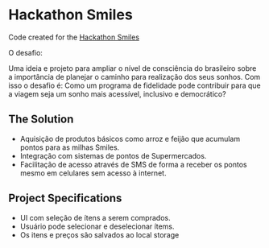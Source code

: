 # Hackathon Smiles

Code created for the [Hackathon Smiles](https://www.hackathonsmiles.com.br/)

O desafio:

Uma ideia e projeto para ampliar o nível de consciência do brasileiro sobre a importância de planejar o caminho para realização dos seus sonhos.
Com isso o desafio é: Como um programa de fidelidade pode contribuir para que a viagem seja um sonho mais acessível, inclusivo e democrático?

## The Solution

- Aquisição de produtos básicos como arroz e feijão que acumulam pontos para as milhas Smiles.​
- Integração com sistemas de pontos de Supermercados.​
- Facilitação de acesso através de SMS de forma a receber os pontos mesmo em celulares sem acesso à internet.

## Project Specifications

- UI com seleção de ítens a serem comprados.
- Usuário pode selecionar e deselecionar ítems.
- Os itens e preços são salvados ao local storage
